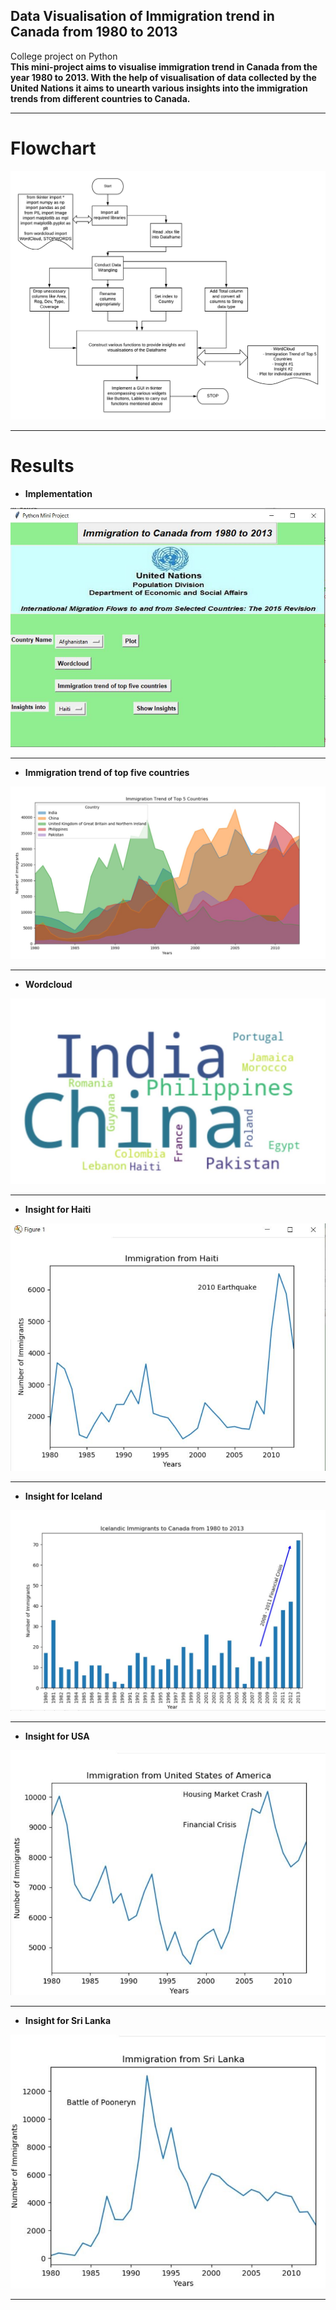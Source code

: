 ## Data Visualisation of Immigration trend in Canada from 1980 to 2013
College project on Python  
**This mini-project aims to visualise immigration trend in Canada from the year 1980 to 2013. With the help of visualisation of data collected by the United Nations it aims to unearth various insights into the immigration trends from different countries to Canada.**  
***
# Flowchart  
![alt text](https://github.com/Kshitijpawar/Data-Visualisation-of-Immigration-trend-in-Canada-from-1980-to-2013/blob/master/Images/flowchart.png "Flowchart")
***
# Results
* **Implementation**   

![alt text](https://github.com/Kshitijpawar/Data-Visualisation-of-Immigration-trend-in-Canada-from-1980-to-2013/blob/master/Images/minip.JPG "The Program")
***
* **Immigration trend of top five countries**

![alt text](https://github.com/Kshitijpawar/Data-Visualisation-of-Immigration-trend-in-Canada-from-1980-to-2013/blob/master/Images/mini3.JPG "Area Plot")
***
* **Wordcloud**

![alt text](https://github.com/Kshitijpawar/Data-Visualisation-of-Immigration-trend-in-Canada-from-1980-to-2013/blob/master/Images/mini2.JPG "Wordcloud")
***
* **Insight for Haiti**

![alt text](https://github.com/Kshitijpawar/Data-Visualisation-of-Immigration-trend-in-Canada-from-1980-to-2013/blob/master/Images/mini4.JPG "Haiti")
***
* **Insight for Iceland**

![alt text](https://github.com/Kshitijpawar/Data-Visualisation-of-Immigration-trend-in-Canada-from-1980-to-2013/blob/master/Images/mini5.JPG "Iceland")
***
* **Insight for USA**  

![alt text](https://github.com/Kshitijpawar/Data-Visualisation-of-Immigration-trend-in-Canada-from-1980-to-2013/blob/master/Images/usa.jpg "USA")
***
* **Insight for Sri Lanka**  

![alt text](https://github.com/Kshitijpawar/Data-Visualisation-of-Immigration-trend-in-Canada-from-1980-to-2013/blob/master/Images/srilanka.jpg "Sri Lanka")
***
